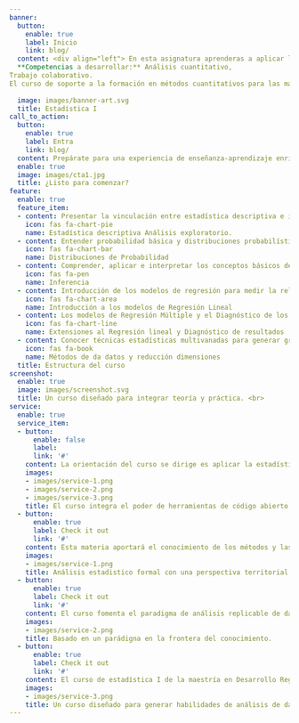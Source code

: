 ```yaml
---
banner:
  button:
    enable: true
    label: Inicio
    link: blog/
  content: <div align="left"> En esta asignatura aprenderas a aplicar los fundamentos teórico-metodológicos de la estadística y aplicar la estadística descriptiva e inferencial en variables en distintos contexto de interés para el desarrollo regional como economía, salud pública y medio ambiente, lo que te permitirá analizar una determinada dinámica incorporando una perspectiva territorial.
  **Competencias a desarrollar:** Análisis cuantitativo,
Trabajo colaborativo.
El curso de soporte a la formación en métodos cuantitativos para las materias de estadistica II, Técnicas de análisis regionaly  Economía regional durante el programa.</div>
    
  image: images/banner-art.svg
  title: Estadística I
call_to_action:
  button:
    enable: true
    label: Entra
    link: blog/
  content: Prepárate para una experiencia de enseñanza-aprendizaje enriquecedora. 
  enable: true
  image: images/cta1.jpg
  title: ¿Listo para comenzar?
feature:
  enable: true
  feature_item:
  - content: Presentar la vinculación entre estadística descriptiva e inferencial, así como implementar el cálculo de los estimadores clásicos usando el lenguaje R la plataforma R Studio. Y el lenguaje Python mediante la aplicación Jupyter Notebooks. 
    icon: fas fa-chart-pie
    name: Estadística descriptiva Análisis exploratorio.  
  - content: Entender probabilidad básica y distribuciones probabilísticas.
    icon: fas fa-chart-bar
    name: Distribuciones de Probabilidad
  - content: Comprender, aplicar e interpretar los conceptos básicos de la Inferencia estadística y su relación con la inferencia causal 
    icon: fas fa-pen
    name: Inferencia
  - content: Introducción de los modelos de regresión para medir la relación estadística entre variables y calibrar vínculos causales 
    icon: fas fa-chart-area
    name: Introducción a los modelos de Regresión Lineal 
  - content: Los modelos de Regresión Múltiple y el Diagnóstico de los resultados
    icon: fas fa-chart-line
    name: Extensiones al Regresión lineal y Diagnóstico de resultados
  - content: Conocer técnicas estadísticas multivanadas para generar grupos de observaciones basadas en el comportamiento de los datos.
    icon: fas fa-book
    name: Métodos de da datos y reducción dimensiones 
  title: Estructura del curso
screenshot:
  enable: true
  image: images/screenshot.svg
  title: Un curso diseñado para integrar teoría y práctica. <br> 
service:
  enable: true
  service_item:
  - button:
      enable: false
      label: 
      link: '#'
    content: La orientación del curso se dirige es aplicar la estadística al estudio teórico y práctico de los métodos de recolección, tabulación, análisis numérico y regresión lineal, para que el estudiante desarrolle su propio concepto filosófico del análisis estadístico y llegue a dominar las técnicas de descripción e interpretación de datos y análisis causal aplicándolas con rigor para resolver problemas en su área de conocimiento específico.
    images:
    - images/service-1.png
    - images/service-2.png
    - images/service-3.png
    title: El curso integra el poder de herramientas de código abierto como  R  y Python para el análisis.
  - button:
      enable: true
      label: Check it out
      link: '#'
    content: Esta materia aportará el conocimiento de los métodos y las herramientas básicas de la estadística para el análisis del comportamiento de los datos. Basado en ellos, el estudiante podrá sistematizar el conocimiento sobre el comportamiento de las variables relevantes para describir y analizar los territorios y su dinámica. Adicionalmente, podrá definir y comprobar las relaciones relevantes entre las dimensiones que caracterizan los territorios y regiones. 
    images:
    - images/service-1.png
    title: Análisis estadistico formal con una perspectiva territorial. 
  - button:
      enable: true
      label: Check it out
      link: '#'
    content: El curso fomenta el paradigma de análisis replicable de datos. Lo que permite incrementar la productividad y brinda mayor transparencia en cada paso de las estimaciones.
    images:
    - images/service-2.png
    title: Basado en un parádigna en la frontera del conocimiento.     
  - button:
      enable: true
      label: Check it out
      link: '#'
    content: El curso de estadística I de la maestría en Desarrollo Regional genera habilidades que dan una ventaja competitiva para avanzar en los cursos subsecunetes del programa y en la trayectoria hacia la realización del proyecto de tesis.
    images:
    - images/service-3.png
    title: Un curso diseñado para generar habilidades de análisis de datos.
---
```

